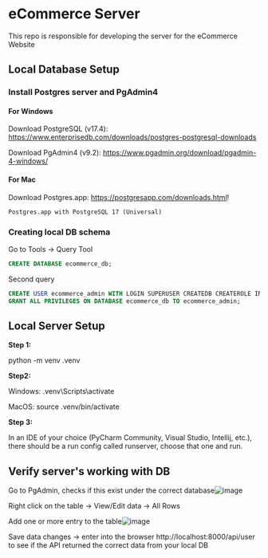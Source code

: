 # eCommerce Server
This repo is responsible for developing the server for the eCommerce Website

## Local Database Setup
### Install Postgres server and PgAdmin4
#### For Windows
Download PostgreSQL (v17.4): https://www.enterprisedb.com/downloads/postgres-postgresql-downloads

Download PgAdmin4 (v9.2): https://www.pgadmin.org/download/pgadmin-4-windows/

#### For Mac
Download Postgres.app: https://postgresapp.com/downloads.html!

`Postgres.app with PostgreSQL 17 (Universal)`

### Creating local DB schema
Go to Tools -> Query Tool
```sql
CREATE DATABASE ecommerce_db;
```

Second query
```sql
CREATE USER ecommerce_admin WITH LOGIN SUPERUSER CREATEDB CREATEROLE INHERIT NOREPLICATION BYPASSRLS PASSWORD "capstone56";
GRANT ALL PRIVILEGES ON DATABASE ecommerce_db TO ecommerce_admin;
```

## Local Server Setup
__Step 1:__

python -m venv .venv

__Step2:__

Windows: .venv\Scripts\activate

MacOS: source .venv/bin/activate

__Step 3:__

In an IDE of your choice (PyCharm Community, Visual Studio, Intellij, etc.), there should be a run config called runserver, choose that one and run.

## Verify server's working with DB
Go to PgAdmin, checks if this exist under the correct database![image](https://github.com/user-attachments/assets/9acc25f4-f9e5-419f-8a66-4bad7cb920e4)

Right click on the table -> View/Edit data -> All Rows

Add one or more entry to the table![image](https://github.com/user-attachments/assets/62938376-56f9-402a-b195-70c4bf36cb3f)

Save data changes -> enter into the browser http://localhost:8000/api/user to see if the API returned the correct data from your local DB




